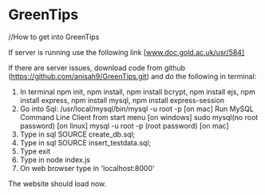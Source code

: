 # GreenTips

//How to get into GreenTips

If server is running use the following link [www.doc.gold.ac.uk/usr/584]

If there are server issues, download code from github (https://github.com/anisah9/GreenTips.git)
and do the following in terminal:

1. In terminal npm init, npm install, npm install bcrypt, npm install ejs, npm install express, npm install mysql, npm install express-session
2. Go into Sql: /usr/local/mysql/bin/mysql -u root -p [on mac]
   Run MySQL Command Line Client from start menu [on windows]
   sudo mysql(no root password) [on linux]
   mysql -u root -p (root password) [on mac]
3. Type in sql SOURCE create_db.sql;
4. Type in sql SOURCE insert_testdata.sql;
5. Type exit
6. Type in node index.js
7. On web browser type in 'localhost:8000'

The website should load now.
